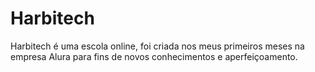 # Harbitech
Harbitech é uma escola online, foi criada nos meus primeiros meses na empresa Alura para fins de novos conhecimentos e aperfeiçoamento.

